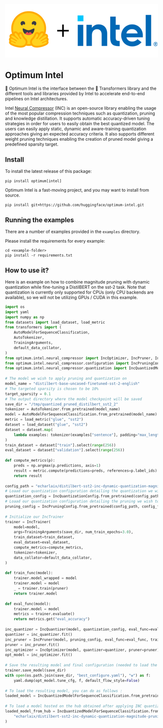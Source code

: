 <p align="center">
    <img src="readme_logo.png" />
</p>

# Optimum Intel

🤗 Optimum Intel is the interface between the 🤗 Transformers library and the different tools and libraries provided by Intel to accelerate end-to-end pipelines on Intel architectures.

Intel [Neural Compressor](https://www.intel.com/content/www/us/en/developer/tools/oneapi/neural-compressor.html) (INC) is an open-source library enabling the usage of the most popular compression techniques such as quantization, pruning and knowledge distillation. It supports automatic accuracy-driven tuning strategies in order for users to easily obtain the best quantized model. The users can easily apply static, dynamic and aware-training quantization approaches giving an expected accuracy criteria. It also supports different weight pruning techniques enabling the creation of pruned model giving a predefined sparsity target.

## Install
To install the latest release of this package:

`pip install optimum[intel]`

Optimum Intel is a fast-moving project, and you may want to install from source.

`pip install git+https://github.com/huggingface/optimum-intel.git`


## Running the examples

There are a number of examples provided in the `examples` directory.

Please install the requirements for every example:

```
cd <example-folder>
pip install -r requirements.txt
```

## How to use it?

Here is an example on how to combine magnitude pruning with dynamic quantization while fine-tuning a DistilBERT on the sst-2 task.
Note that quantization is currently only supported for CPUs (only CPU backends are available), so we will not be utilizing GPUs / CUDA in this example.

```python
import os
import yaml
import numpy as np
from datasets import load_dataset, load_metric
from transformers import (
    AutoModelForSequenceClassification,
    AutoTokenizer,
    TrainingArguments,
    default_data_collator,
)
from optimum.intel.neural_compressor import IncOptimizer, IncPruner, IncQuantizer, IncTrainer
from optimum.intel.neural_compressor.configuration import IncPruningConfig, IncQuantizationConfig
from optimum.intel.neural_compressor.quantization import IncQuantizedModelForSequenceClassification

# The model we wish to apply pruning and quantization on
model_name = "distilbert-base-uncased-finetuned-sst-2-english"
# The targeted sparsity is chosen to be 10%
target_sparsity = 0.1
# The output directory where the model checkpoint will be saved
save_dir = "/tmp/quantized_pruned_distilbert_sst2_2"
tokenizer = AutoTokenizer.from_pretrained(model_name)
model = AutoModelForSequenceClassification.from_pretrained(model_name)
metric = load_metric("glue", "sst2")
dataset = load_dataset("glue", "sst2")
dataset = dataset.map(
    lambda examples: tokenizer(examples["sentence"], padding="max_length", max_length=128), batched=True
)
train_dataset = dataset["train"].select(range(256))
eval_dataset = dataset["validation"].select(range(256))

def compute_metrics(p):
    preds = np.argmax(p.predictions, axis=1)
    result = metric.compute(predictions=preds, references=p.label_ids)
    return result

config_path = "echarlaix/distilbert-sst2-inc-dynamic-quantization-magnitude-pruning-0.1"
# Loaad our quantization configuration detailing the quantization we wish to apply
quantization_config = IncQuantizationConfig.from_pretrained(config_path, config_file_name="quantization.yml")
# Loaad our quantization configuration detailing the pruning we wish to apply
pruning_config = IncPruningConfig.from_pretrained(config_path, config_file_name="prune.yml")

# Initialize our IncTrainer
trainer = IncTrainer(
    model=model,
    args=TrainingArguments(save_dir, num_train_epochs=3.0),
    train_dataset=train_dataset,
    eval_dataset=eval_dataset,
    compute_metrics=compute_metrics,
    tokenizer=tokenizer,
    data_collator=default_data_collator,
)

def train_func(model):
    trainer.model_wrapped = model
    trainer.model = model
    _ = trainer.train(pruner)
    return trainer.model

def eval_func(model):
    trainer.model = model
    metrics = trainer.evaluate()
    return metrics.get("eval_accuracy")

inc_quantizer = IncQuantizer(model, quantization_config, eval_func=eval_func)
quantizer = inc_quantizer.fit()
inc_pruner = IncPruner(model, pruning_config, eval_func=eval_func, train_func=train_func)
pruner = inc_pruner.fit()
inc_optimizer = IncOptimizer(model, quantizer=quantizer, pruner=pruner)
opt_model = inc_optimizer.fit()

# Save the resulting model and final configuration (needed to load the model)
trainer.save_model(save_dir)
with open(os.path.join(save_dir, "best_configure.yaml"), "w") as f:
    yaml.dump(opt_model.tune_cfg, f, default_flow_style=False)

# To load the resulting model, you can do as follows :
loaded_model = IncQuantizedModelForSequenceClassification.from_pretrained(save_dir)

# To load a model hosted on the hub obtained after applying INC quantization, you can do as follows :
loaded_model_from_hub = IncQuantizedModelForSequenceClassification.from_pretrained(
    "echarlaix/distilbert-sst2-inc-dynamic-quantization-magnitude-pruning-0.1"
)
```
